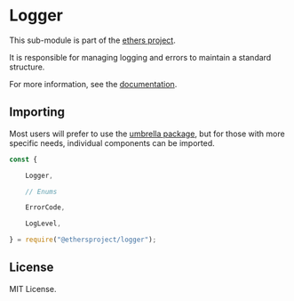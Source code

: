 Logger
======

This sub-module is part of the [ethers project](https://github.com/lev-x/ethers.js).

It is responsible for managing logging and errors to maintain a standard
structure.

For more information, see the [documentation](https://docs.ethers.io/v5/api/utils/logger/).

Importing
---------

Most users will prefer to use the [umbrella package](https://www.npmjs.com/package/ethers),
but for those with more specific needs, individual components can be imported.

```javascript
const {

    Logger,

    // Enums

    ErrorCode,

    LogLevel,

} = require("@ethersproject/logger");
```


License
-------

MIT License.

